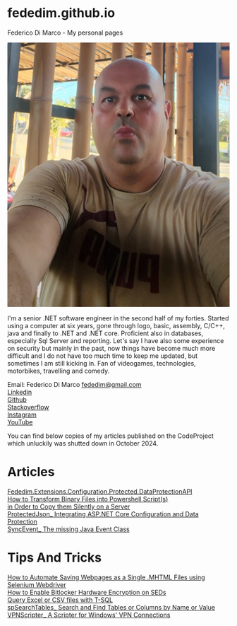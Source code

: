 # fededim.github.io
Federico Di Marco - My personal pages

![Federico Di Marco](./Images/Federico_Di_Marco.jpg "Federico Di Marco")

I'm a senior .NET software engineer in the second half of my forties. Started using a computer at six years, gone through logo, basic, assembly, C/C++, java and finally to .NET and .NET core. Proficient also in databases, especially Sql Server and reporting. Let's say I have also some experience on security but mainly in the past, now things have become much more difficult and I do not have too much time to keep me updated, but sometimes I am still kicking in. Fan of videogames, technologies, motorbikes, travelling and comedy.

Email: Federico Di Marco <fededim@gmail.com><br/>
[Linkedin](https://www.linkedin.com/in/federicodimarco)<br/>
[Github](https://github.com/fededim/)<br/>
[Stackoverflow](https://stackoverflow.com/users/4375005/fededim)<br/>
[Instagram](https://www.instagram.com/fededim.76)<br/>
[YouTube](https://www.youtube.com/@fededim76)<br/>

You can find below copies of my articles published on the CodeProject which unluckily was shutted down in October 2024.

# Articles

[Fededim.Extensions.Configuration.Protected.DataProtectionAPI](<./Articles/Fededim.Extensions.Configuration.Protected.DataProtectionAPI.html>)<br/>
[How to Transform Binary Files into Powershell Script(s)<br/> in Order to Copy them Silently on a Server](<./Articles/How to Transform Binary Files into Powershell Script(s) in Order to Copy them Silently on a Server- CodeProject.html>)<br/>
[ProtectedJson_ Integrating ASP.NET Core Configuration and Data Protection](<./Articles/ProtectedJson_ Integrating ASP.NET Core Configuration and Data Protection- CodeProje.html>)<br/>
[SyncEvent_ The missing Java Event Class](<./Articles/SyncEvent_ The missing Java Event Class- CodeProject.html>)<br/>


# Tips And Tricks
[How to Automate Saving Webpages as a Single .MHTML Files using Selenium Webdriver](<./TipsAndTricks/How to Automate Saving Webpages as a Single .MHTML Files using Selenium Webdriver- CodeProject.html>)<br/>
[How to Enable Bitlocker Hardware Encryption on SEDs](<./TipsAndTricks/How to Enable Bitlocker Hardware Encryption on SEDs- CodeProject.html>)<br/>
[Query Excel or CSV files with T-SQL](<./TipsAndTricks/Query Excel or CSV files with T-SQL- CodeProject.html>)<br/>
[spSearchTables_ Search and Find Tables or Columns by Name or Value](<./TipsAndTricks/spSearchTables_ Search and Find Tables or Columns by Name or Value- CodeProject.html>)<br/>
[VPNScripter_ A Scripter for Windows' VPN Connections](<./TipsAndTricks/VPNScripter_ A Scripter for Windows' VPN Connections- CodeProject.html>)<br/>
